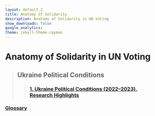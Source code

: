 ```yaml
---
layout: default_2
title: Anatomy of Solidarity
description: Anatomy of Solidarity in UN Voting
show_downloads: false
google_analytics:
theme: jekyll-theme-cayman
---
```

# Anatomy of Solidarity in UN Voting
> ## Ukraine Political Conditions
>> ### [1. Ukraine Political Conditions (2022–2023). Research Highlights](https://sobolsky.github.io/upc/01)

### [Glossary](./glossary)
